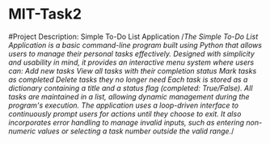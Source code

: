 # MIT-Task2
#Project Description: Simple To-Do List Application
/*The Simple To-Do List Application is a basic command-line program built using Python that allows users to manage their personal tasks effectively. Designed with simplicity and usability in mind, it provides an interactive menu system where users can:
Add new tasks
View all tasks with their completion status
Mark tasks as completed
Delete tasks they no longer need
Each task is stored as a dictionary containing a title and a status flag (completed: True/False). All tasks are maintained in a list, allowing dynamic management during the program's execution.
The application uses a loop-driven interface to continuously prompt users for actions until they choose to exit. It also incorporates error handling to manage invalid inputs, such as entering non-numeric values or selecting a task number outside the valid range.*/
